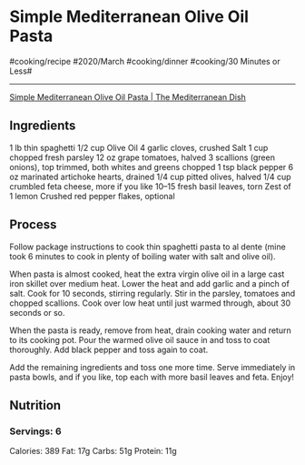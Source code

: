 #  Simple Mediterranean Olive Oil Pasta
#cooking/recipe #2020/March #cooking/dinner #cooking/30 Minutes or Less#
- - - -
[Simple Mediterranean Olive Oil Pasta | The Mediterranean Dish](https://www.themediterraneandish.com/mediterranean-olive-oil-pasta/#tasty-recipes-10891)

## Ingredients
1 lb thin spaghetti
1/2 cup Olive Oil
4 garlic cloves, crushed
Salt
1 cup chopped fresh parsley
12 oz grape tomatoes, halved
3 scallions (green onions), top trimmed, both whites and greens chopped
1 tsp black pepper
6 oz marinated artichoke hearts, drained
1/4 cup pitted olives, halved
1/4 cup crumbled feta cheese, more if you like
10–15 fresh basil leaves, torn
Zest of 1 lemon
Crushed red pepper flakes, optional

## Process
Follow package instructions to cook thin spaghetti pasta to al dente (mine took 6 minutes to cook in plenty of boiling water with salt and olive oil).

When pasta is almost cooked, heat the extra virgin olive oil in a large cast iron skillet over medium heat. Lower the heat and add garlic and a pinch of salt. Cook for 10 seconds, stirring regularly. Stir in the parsley, tomatoes and chopped scallions. Cook over low heat until just warmed through, about 30 seconds or so.

When the pasta is ready, remove from heat, drain cooking water and return to its cooking pot. Pour the warmed olive oil sauce in and toss to coat thoroughly. Add black pepper and toss again to coat.

Add the remaining ingredients and toss one more time. Serve immediately in pasta bowls, and if you like, top each with more basil leaves and feta. Enjoy!

## Nutrition
### Servings: 6
Calories: 389
Fat: 17g
Carbs: 51g
Protein: 11g